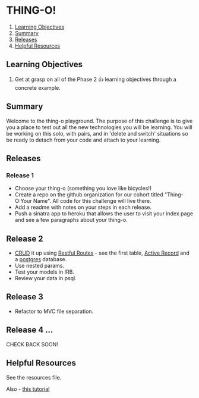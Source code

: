 # THING-O!


1. [Learning Objectives](#learning-objectives)
1. [Summary](#summary)
1. [Releases](#releases)
1. [Helpful Resources](#helpful-resources)

## Learning Objectives

1. Get at grasp on all of the Phase 2 :+1: learning objectives through a concrete example. 

## Summary

Welcome to the thing-o playground.  The purpose of this challenge is to give you a place to test out all the new technologies you will be learning. You will be working on this solo, with pairs, and in 'delete and switch' situations so be ready to detach from your code and attach to your learning. 

## Releases
### Release 1
* Choose your thing-o (something you love like bicycles!)
* Create a repo on the github organization for our cohort titled "Thing-O:Your Name".  All code for this challenge will live there. 
* Add a readme with notes on your steps in each release.
* Push a sinatra app to heroku that allows the user to visit your index page and see a few paragraphs about your thing-o.


## Release 2
* [CRUD](http://en.wikipedia.org/wiki/Create,_read,_update_and_delete) it up using [Restful Routes](http://guides.rubyonrails.org/routing.html) - see the first table, [Active Record](http://guides.rubyonrails.org/active_record_basics.html) and a [postgres](http://www.postgresql.org/) database. 
* Use nested params.
* Test your models in IRB.  
* Review your data in psql.


## Release 3
* Refactor to MVC file separation.

## Release 4 ... 
CHECK BACK SOON! 


## Helpful Resources

See the resources file.

Also - 
[this tutorial](http://mherman.org/blog/2013/06/08/designing-with-class-sinatra-plus-postgresql-plus-heroku/) 